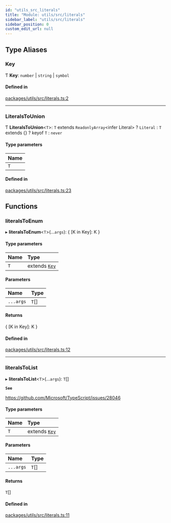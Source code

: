 ```yaml
---
id: "utils_src_literals"
title: "Module: utils/src/literals"
sidebar_label: "utils/src/literals"
sidebar_position: 0
custom_edit_url: null
---
```


## Type Aliases

### Key

Ƭ **Key**: `number` \| `string` \| `symbol`

#### Defined in

[packages/utils/src/literals.ts:2](https://github.com/rozzzly/overcast-ui/blob/23b69a1/packages/utils/src/literals.ts#L2)

___

### LiteralsToUnion

Ƭ **LiteralsToUnion**<`T`\>: `T` extends `ReadonlyArray`<infer Literal\> ? `Literal` : `T` extends {} ? keyof `T` : `never`

#### Type parameters

| Name |
| :------ |
| `T` |

#### Defined in

[packages/utils/src/literals.ts:23](https://github.com/rozzzly/overcast-ui/blob/23b69a1/packages/utils/src/literals.ts#L23)

## Functions

### literalsToEnum

▸ **literalsToEnum**<`T`\>(...`args`): { [K in Key]: K }

#### Type parameters

| Name | Type |
| :------ | :------ |
| `T` | extends [`Key`](utils_src_literals.md#key) |

#### Parameters

| Name | Type |
| :------ | :------ |
| `...args` | `T`[] |

#### Returns

{ [K in Key]: K }

#### Defined in

[packages/utils/src/literals.ts:12](https://github.com/rozzzly/overcast-ui/blob/23b69a1/packages/utils/src/literals.ts#L12)

___

### literalsToList

▸ **literalsToList**<`T`\>(...`args`): `T`[]

**`See`**

https://github.com/Microsoft/TypeScript/issues/28046

#### Type parameters

| Name | Type |
| :------ | :------ |
| `T` | extends [`Key`](utils_src_literals.md#key) |

#### Parameters

| Name | Type |
| :------ | :------ |
| `...args` | `T`[] |

#### Returns

`T`[]

#### Defined in

[packages/utils/src/literals.ts:11](https://github.com/rozzzly/overcast-ui/blob/23b69a1/packages/utils/src/literals.ts#L11)
